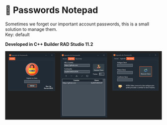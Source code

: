 # :police_officer: Passwords Notepad

Sometimes we forget our important account passwords, this is a small solution to manage them.</br>
Key: default</br>

<strong>Developed in C++ Builder RAD Studio 11.2</strong></br>

<img src="https://github.com/DoctorBIOS1990/agenda-de-paswword/blob/main/ScreenShot/ScreenShot.png">

